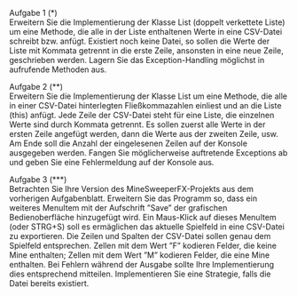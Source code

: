 Aufgabe 1 (\*)      
Erweitern Sie die Implementierung der Klasse List (doppelt verkettete Liste) um eine
Methode, die alle in der Liste enthaltenen Werte in eine CSV-Datei schreibt bzw. anfügt.
Existiert noch keine Datei, so sollen die Werte der Liste mit Kommata getrennt in die erste
Zeile, ansonsten in eine neue Zeile, geschrieben werden. Lagern Sie das Exception-Handling
möglichst in aufrufende Methoden aus.


Aufgabe 2 (\*\*)\
Erweitern Sie die Implementierung der Klasse List um eine Methode, die alle in einer
CSV-Datei hinterlegten Fließkommazahlen einliest und an die Liste (this) anfügt. Jede
Zeile der CSV-Datei steht für eine Liste, die einzelnen Werte sind durch Kommata getrennt.
Es sollen zuerst alle Werte in der ersten Zeile angefügt werden, dann die Werte aus der
zweiten Zeile, usw. Am Ende soll die Anzahl der eingelesenen Zeilen auf der Konsole
ausgegeben werden. Fangen Sie möglicherweise auftretende Exceptions ab und geben Sie
eine Fehlermeldung auf der Konsole aus.


Aufgabe 3 (\*\*\*)\
Betrachten Sie Ihre Version des MineSweeperFX-Projekts aus dem vorherigen Aufgabenblatt. Erweitern Sie das Programm so, dass ein weiteres MenuItem mit der Aufschrift
”Save” der grafischen Bedienoberfläche hinzugefügt wird. Ein Maus-Klick auf dieses MenuItem (oder STRG+S) soll es ermäglichen das aktuelle Spielfeld in eine CSV-Datei zu
exportieren. Die Zeilen und Spalten der CSV-Datei sollen genau dem Spielfeld entsprechen.
Zellen mit dem Wert ”F” kodieren Felder, die keine Mine enthalten; Zellen mit dem Wert
”M” kodieren Felder, die eine Mine enthalten. Bei Fehlern während der Ausgabe sollte
Ihre Implementierung dies entsprechend mitteilen. Implementieren Sie eine Strategie, falls
die Datei bereits existiert.
